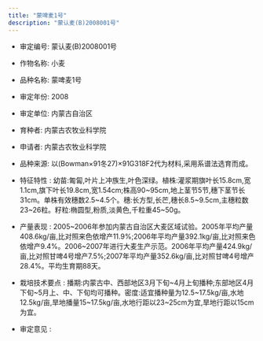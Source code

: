 ```yaml
---
title: "蒙啤麦1号"
description: "蒙认麦(B)2008001号"
---
```

* 审定编号:  蒙认麦(B)2008001号

*  作物名称:  小麦

*  品种名称:  蒙啤麦1号

*  审定年份:  2008

*  审定单位:  内蒙古自治区

* 育种者:  内蒙古农牧业科学院

*  申请者:  内蒙古农牧业科学院

*  品种来源:  以(Bowman×91冬27)×91G318F2代为材料,采用系谱法选育而成。

*  特征特性 : 
幼苗:匍匐,叶片上冲族生,叶色深绿。植株:灌浆期旗叶长15.8cm,宽1.1cm,旗下叶长19.8cm,宽1.54cm;株高90~95cm,地上茎节5节,穗下茎节长31cm。单株有效穗数2.5~4.5个。穗:长方型,长芒,穗长8.5~9.5cm,主穗粒数23~26粒。籽粒:椭圆型,粉质,淡黄色,千粒重45~50g。
 
*  产量表现 : 
2005~2006年参加内蒙古自治区大麦区域试验。2005年平均产量408.6kg/亩,比对照来色依增产11.9%;2006年平均产量392.1kg/亩,比对照来色依增产9.4%。2006~2007年进行大麦生产示范。2006年平均产量424.9kg/亩,比对照甘啤4号增产7.5%;2007年平均产量352.6kg/亩,比对照甘啤4号增产28.4%。平均生育期88天。

*  栽培技术要点 : 
播期:内蒙古中、西部地区3月下旬~4月上旬播种;东部地区4月下旬~5月上、中、下旬均可播种。密度:适宜播种量为12.5~17.5kg/亩,水地12.5kg/亩,旱地播量15~17.5kg/亩,水地行距以23~25cm为宜,旱地行距以15cm为宜。

*  审定意见 : 

